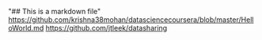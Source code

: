 "## This is a markdown file"
https://github.com/krishna38mohan/datasciencecoursera/blob/master/HelloWorld.md
https://github.com/jtleek/datasharing

